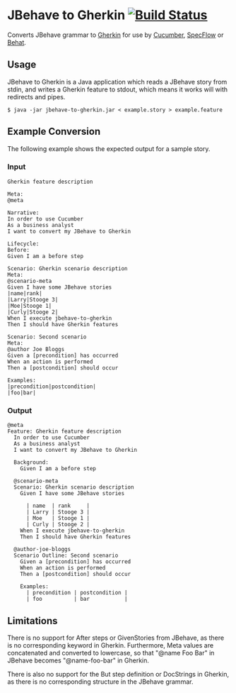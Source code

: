 # JBehave to Gherkin [![Build Status](https://travis-ci.org/adaptive-logic/jbehave-to-gherkin.png?branch=master)](https://travis-ci.org/adaptive-logic/jbehave-to-gherkin)

Converts JBehave grammar to [Gherkin]((https://github.com/cucumber/cucumber/wiki/Gherkin)) for use by [Cucumber](https://github.com/cucumber/cucumber), [SpecFlow](https://github.com/techtalk/SpecFlow) or [Behat](https://github.com/Behat/Behat).

## Usage

JBehave to Gherkin is a Java application which reads a JBehave story from stdin, and writes a Gherkin feature to stdout, which means it works will with redirects and pipes.

```shell
$ java -jar jbehave-to-gherkin.jar < example.story > example.feature
```

## Example Conversion

The following example shows the expected output for a sample story. 

### Input

```jbehave
Gherkin feature description

Meta:
@meta

Narrative:
In order to use Cucumber
As a business analyst
I want to convert my JBehave to Gherkin

Lifecycle:
Before:
Given I am a before step

Scenario: Gherkin scenario description
Meta:
@scenario-meta
Given I have some JBehave stories
|name|rank|
|Larry|Stooge 3|
|Moe|Stooge 1|
|Curly|Stooge 2|
When I execute jbehave-to-gherkin
Then I should have Gherkin features

Scenario: Second scenario
Meta:
@author Joe Bloggs
Given a [precondition] has occurred
When an action is performed
Then a [postcondition] should occur

Examples:
|precondition|postcondition|
|foo|bar|
```

### Output

```gherkin
@meta
Feature: Gherkin feature description
  In order to use Cucumber
  As a business analyst
  I want to convert my JBehave to Gherkin

  Background: 
    Given I am a before step

  @scenario-meta
  Scenario: Gherkin scenario description
    Given I have some JBehave stories

      | name  | rank     |
      | Larry | Stooge 3 |
      | Moe   | Stooge 1 |
      | Curly | Stooge 2 |
    When I execute jbehave-to-gherkin
    Then I should have Gherkin features

  @author-joe-bloggs
  Scenario Outline: Second scenario
    Given a [precondition] has occurred
    When an action is performed
    Then a [postcondition] should occur

    Examples: 
      | precondition | postcondition |
      | foo          | bar           |
```

## Limitations

There is no support for After steps or GivenStories from JBehave, as there is no corresponding keyword in Gherkin.  Furthermore, Meta values are concatenated and converted to lowercase, so that "@name Foo Bar" in JBehave becomes "@name-foo-bar" in Gherkin.

There is also no support for the But step definition or DocStrings in Gherkin, as there is no corresponding structure in the JBehave grammar.
